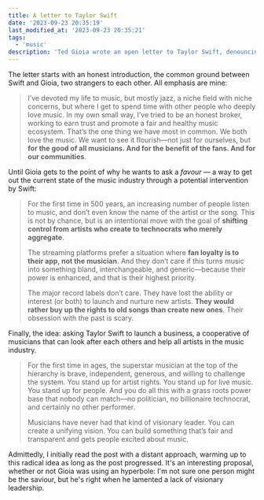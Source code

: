 ```yaml
---
title: A letter to Taylor Swift
date: '2023-09-23 20:35:19'
last_modified_at: '2023-09-23 20:35:21'
tags:
  - 'music'
description: 'Ted Gioia wrote an open letter to Taylor Swift, denouncing the current state of the music industry, and asking for a radical initiative.'
---
```

The letter starts with an honest introduction, the common ground between Swift and Gioia, two strangers to each other. All emphasis are mine:

> I’ve devoted my life to music, but mostly jazz, a niche field with niche concerns, but where I get to spend time with other people who deeply love music. In my own small way, I’ve tried to be an honest broker, working to earn trust and promote a fair and healthy music ecosystem. That’s the one thing we have most in common. We both love the music. We want to see it flourish—not just for ourselves, but **for the good of all musicians. And for the benefit of the fans. And for our communities**.

Until Gioia gets to the point of why he wants to ask a _favour_ — a way to get out the current state of the music industry through a potential intervention by Swift:

> For the first time in 500 years, an increasing number of people listen to music, and don’t even know the name of the artist or the song. This is not by chance, but is an intentional move with the goal of **shifting control from artists who create to technocrats who merely aggregate**.
> 
> The streaming platforms prefer a situation where **fan loyalty is to their app, not the musician**. And they don’t care if this turns music into something bland, interchangeable, and generic—because their power is enhanced, and that is their highest priority. 
> 
> The major record labels don’t care. They have lost the ability or interest (or both) to launch and nurture new artists. **They would rather buy up the rights to old songs than create new ones**. Their obsession with the past is scary.

Finally, the idea: asking Taylor Swift to launch a business, a cooperative of musicians that can look after each others and help all artists in the music industry.

> For the first time in ages, the superstar musician at the top of the hierarchy is brave, independent, generous, and willing to challenge the system. You stand up for artist rights. You stand up for live music. You stand up for people. And you do all this with a grass roots power base that nobody can match—no politician, no billionaire technocrat, and certainly no other performer.
>
> Musicians have never had that kind of visionary leader. You can create a unifying vision. You can build something that’s fair and transparent and gets people excited about music.

Admittedly, I initially read the post with a distant approach, warming up to this radical idea as long as the post progressed. It's an interesting proposal, whether or not Gioia was using an hyperbole: I'm not sure one person might be the saviour, but he's right when he lamented a lack of visionary leadership.